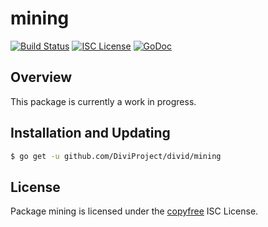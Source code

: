 mining
======

[![Build Status](http://img.shields.io/travis/DiviProject/divid.svg)](https://travis-ci.org/DiviProject/divid)
[![ISC License](http://img.shields.io/badge/license-ISC-blue.svg)](http://copyfree.org)
[![GoDoc](https://img.shields.io/badge/godoc-reference-blue.svg)](http://godoc.org/github.com/DiviProject/divid/mining)

## Overview

This package is currently a work in progress.

## Installation and Updating

```bash
$ go get -u github.com/DiviProject/divid/mining
```

## License

Package mining is licensed under the [copyfree](http://copyfree.org) ISC
License.
